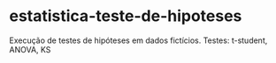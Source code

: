 # estatistica-teste-de-hipoteses
Execução de testes de hipóteses em dados fictícios. Testes: t-student, ANOVA, KS
